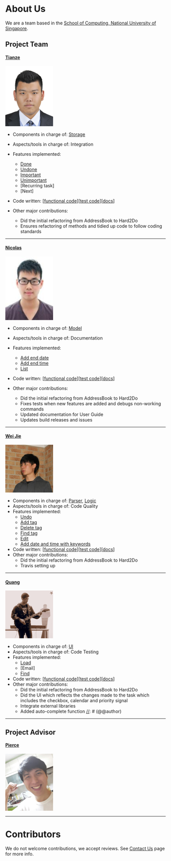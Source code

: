 [//]: # (@@author A0139523E)
# About Us

We are a team based in the [School of Computing, National University of Singapore](http://www.comp.nus.edu.sg).

## Project Team

#### [Tianze](http://www.comp.nus.edu.sg/tankztz) <br>
<img src="images/tianze.jpg" width="150"><br>
* Components in charge of: [Storage](https://github.com/CS2103AUG2016-T16-C1/main/blob/master/docs/DeveloperGuide.md#storage-component)
* Aspects/tools in charge of: Integration
* Features implemented:
   * [Done](#413-mark-task-as-done--done)
   * [Undone](#414-mark-task-as-undone--undone)
   * [Important](#411-mark-task-as-important--important)
   * [Unimportant](#412-mark-task-as-unimportant--unimportant)
   * [Recurring task]
   * [Next]

* Code written: [[functional code](A123456.md)][[test code](A123456.md)][[docs](A123456.md)]
* Other major contributions:
  * Did the initial refactoring from AddressBook to Hard2Do
  * Ensures refactoring of methods and tidied up code to follow coding standards  
-----

#### [Nicolas](http://github.com/nicolashww)
<img src="images/ME.jpg" width="150"><br>
* Components in charge of: [Model](https://github.com/CS2103AUG2016-T16-C1/main/blob/master/docs/DeveloperGuide.md#model-component)
* Aspects/tools in charge of: Documentation
* Features implemented:
   * [Add end date](#41-adding-tasks--add)
   * [Add end time](#41-adding-tasks--add)
   * [List](#42-listing-tasks--list)

* Code written: [[functional code](A123456.md)][[test code](A123456.md)][[docs](A123456.md)]
* Other major contributions:
  * Did the initial refactoring from AddressBook to Hard2Do
  * Fixes tests when new features are added and debugs non-working commands
  * Updated documentation for User Guide
  * Updates build releases and issues

-----

#### [Wei Jie](http://github.com/skynobleu)
<img src="images/NgWeiJie.jpg" width="150"><br>
* Components in charge of: [Parser](https://github.com/CS2103AUG2016-T16-C1/main/blob/master/docs/DeveloperGuide.md#ui-component), [Logic](https://github.com/CS2103AUG2016-T16-C1/main/blob/master/docs/DeveloperGuide.md#logic-component)
* Aspects/tools in charge of: Code Quality
* Features implemented:
   * [Undo](#48-undo-an-action--undo)
   * [Add tag](#42-adding-tags--addtag)
   * [Delete tag](#47-deleting-tags-from-task--deltag)
   * [Find tag](#45-finding-a-tag--findtag)
   * [Edit](#410-edit-a-task--edit)
   * [Add date and time with keywords](#41-adding-tasks--add)
* Code written: [[functional code](A123456.md)][[test code](A123456.md)][[docs](A123456.md)]
* Other major contributions:
    * Did the initial refactoring from AddressBook to Hard2Do
    * Travis setting up

-----
[//]: # (@@author A0141054W)

#### [Quang](http://github.com/vitquay1996)
<img src="images/TranVietQuang.jpg" width="150"><br>
* Components in charge of: [UI](https://github.com/CS2103AUG2016-T16-C1/main/blob/master/docs/DeveloperGuide.md#ui-component)
* Aspects/tools in charge of: Code Testing
* Features implemented:
   * [Load](#416-load-tasks--load)
   * [Email]
   * [Find](#44-finding-a-task--find)
* Code written: [[functional code](A123456.md)][[test code](A123456.md)][[docs](A123456.md)]
* Other major contributions:
  * Did the initial refactoring from AddressBook to Hard2Do
  * Did the UI which reflects the changes made to the task which includes the checkbox, calendar and priority signal
  * Integrate external libraries
  * Added auto-complete function
[//]: # (@@author)

-----
## Project Advisor

#### [Pierce](https://github.com/ndt93)
<img src="images/Pierce.png" width="150"><br>

 -----



# Contributors

We do not welcome contributions, we accept reviews. See [Contact Us](ContactUs.md) page for more info.

